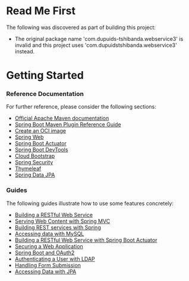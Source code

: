 # Read Me First
The following was discovered as part of building this project:

* The original package name 'com.dupuids-tshibanda.webservice3' is invalid and this project uses 'com.dupuidstshibanda.webservice3' instead.

# Getting Started

### Reference Documentation
For further reference, please consider the following sections:

* [Official Apache Maven documentation](https://maven.apache.org/guides/index.html)
* [Spring Boot Maven Plugin Reference Guide](https://docs.spring.io/spring-boot/docs/2.6.6/maven-plugin/reference/html/)
* [Create an OCI image](https://docs.spring.io/spring-boot/docs/2.6.6/maven-plugin/reference/html/#build-image)
* [Spring Web](https://docs.spring.io/spring-boot/docs/2.6.6/reference/htmlsingle/#boot-features-developing-web-applications)
* [Spring Boot Actuator](https://docs.spring.io/spring-boot/docs/2.6.6/reference/htmlsingle/#production-ready)
* [Spring Boot DevTools](https://docs.spring.io/spring-boot/docs/2.6.6/reference/htmlsingle/#using-boot-devtools)
* [Cloud Bootstrap](https://docs.spring.io/spring-cloud-commons/docs/current/reference/html/)
* [Spring Security](https://docs.spring.io/spring-boot/docs/2.6.6/reference/htmlsingle/#boot-features-security)
* [Thymeleaf](https://docs.spring.io/spring-boot/docs/2.6.6/reference/htmlsingle/#boot-features-spring-mvc-template-engines)
* [Spring Data JPA](https://docs.spring.io/spring-boot/docs/2.6.6/reference/htmlsingle/#boot-features-jpa-and-spring-data)

### Guides
The following guides illustrate how to use some features concretely:

* [Building a RESTful Web Service](https://spring.io/guides/gs/rest-service/)
* [Serving Web Content with Spring MVC](https://spring.io/guides/gs/serving-web-content/)
* [Building REST services with Spring](https://spring.io/guides/tutorials/bookmarks/)
* [Accessing data with MySQL](https://spring.io/guides/gs/accessing-data-mysql/)
* [Building a RESTful Web Service with Spring Boot Actuator](https://spring.io/guides/gs/actuator-service/)
* [Securing a Web Application](https://spring.io/guides/gs/securing-web/)
* [Spring Boot and OAuth2](https://spring.io/guides/tutorials/spring-boot-oauth2/)
* [Authenticating a User with LDAP](https://spring.io/guides/gs/authenticating-ldap/)
* [Handling Form Submission](https://spring.io/guides/gs/handling-form-submission/)
* [Accessing Data with JPA](https://spring.io/guides/gs/accessing-data-jpa/)

